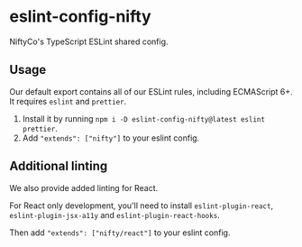 # eslint-config-nifty

NiftyCo's TypeScript ESLint shared config.

## Usage

Our default export contains all of our ESLint rules, including ECMAScript 6+. It requires `eslint` and `prettier`.

1. Install it by running `npm i -D eslint-config-nifty@latest eslint prettier`.
2. Add `"extends": ["nifty"]` to your eslint config.

## Additional linting

We also provide added linting for React.

For React only development, you'll need to install `eslint-plugin-react`, `eslint-plugin-jsx-a11y` and `eslint-plugin-react-hooks`.

Then add `"extends": ["nifty/react"]` to your eslint config.

